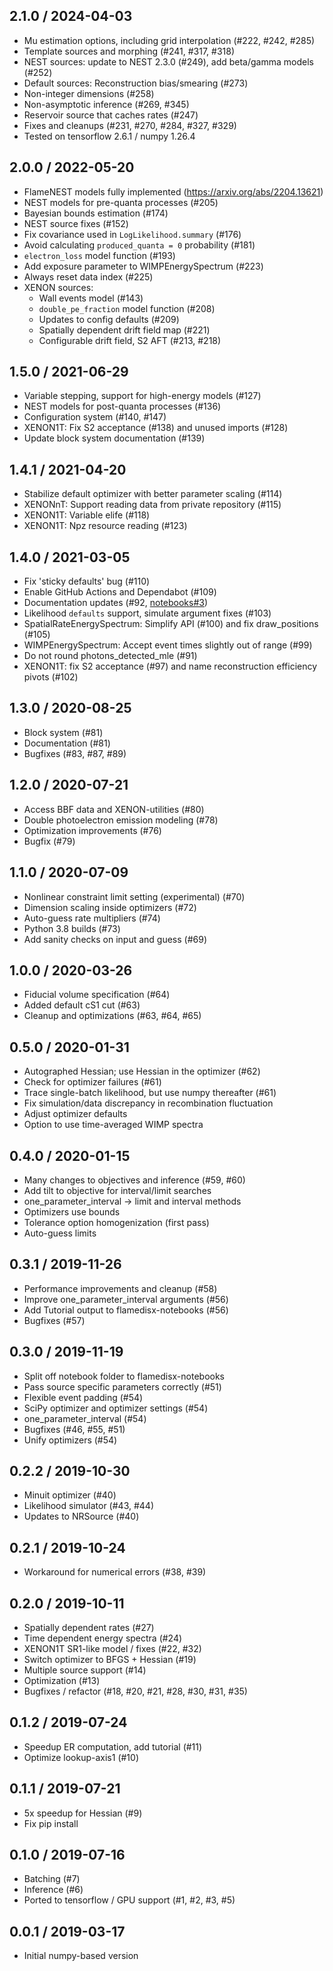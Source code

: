 2.1.0 / 2024-04-03
------------------
- Mu estimation options, including grid interpolation (#222, #242, #285)
- Template sources and morphing (#241, #317, #318)
- NEST sources: update to NEST 2.3.0 (#249), add beta/gamma models (#252)
- Default sources: Reconstruction bias/smearing (#273)
- Non-integer dimensions (#258)
- Non-asymptotic inference (#269, #345)
- Reservoir source that caches rates (#247)
- Fixes and cleanups (#231, #270, #284, #327, #329)
- Tested on tensorflow 2.6.1 / numpy 1.26.4

2.0.0 / 2022-05-20
------------------
- FlameNEST models fully implemented (https://arxiv.org/abs/2204.13621)
- NEST models for pre-quanta processes (#205)
- Bayesian bounds estimation (#174)
- NEST source fixes (#152)
- Fix covariance used in `LogLikelihood.summary` (#176)
- Avoid calculating `produced_quanta = 0` probability (#181)
- `electron_loss` model function (#193)
- Add exposure parameter to WIMPEnergySpectrum (#223)
- Always reset data index (#225)
- XENON sources:
  - Wall events model (#143)
  - `double_pe_fraction` model function (#208)
  - Updates to config defaults (#209)
  - Spatially dependent drift field map (#221)
  - Configurable drift field, S2 AFT (#213, #218)

1.5.0 / 2021-06-29
------------------
- Variable stepping, support for high-energy models (#127)
- NEST models for post-quanta processes (#136)
- Configuration system (#140, #147)
- XENON1T: Fix S2 acceptance (#138) and unused imports (#128)
- Update block system documentation (#139)

1.4.1 / 2021-04-20
------------------
- Stabilize default optimizer with better parameter scaling (#114)
- XENONnT: Support reading data from private repository (#115)
- XENON1T: Variable elife (#118)
- XENON1T: Npz resource reading (#123)

1.4.0 / 2021-03-05
------------------
- Fix 'sticky defaults' bug (#110)
- Enable GitHub Actions and Dependabot (#109)
- Documentation updates (#92, [notebooks#3](https://github.com/FlamTeam/flamedisx-notebooks/pull/3))
- Likelihood `defaults` support, simulate argument fixes (#103)
- SpatialRateEnergySpectrum: Simplify API (#100) and fix draw_positions (#105)
- WIMPEnergySpectrum: Accept event times slightly out of range (#99)
- Do not round photons_detected_mle (#91)
- XENON1T: fix S2 acceptance (#97) and name reconstruction efficiency pivots (#102)

1.3.0 / 2020-08-25
------------------
- Block system (#81)
- Documentation (#81)
- Bugfixes (#83, #87, #89)

1.2.0 / 2020-07-21
------------------
- Access BBF data and XENON-utilities (#80)
- Double photoelectron emission modeling (#78)
- Optimization improvements (#76)
- Bugfix (#79)

1.1.0 / 2020-07-09
------------------
- Nonlinear constraint limit setting (experimental) (#70)
- Dimension scaling inside optimizers (#72)
- Auto-guess rate multipliers (#74)
- Python 3.8 builds (#73)
- Add sanity checks on input and guess (#69)

1.0.0 / 2020-03-26
------------------
- Fiducial volume specification (#64)
- Added default cS1 cut (#63)
- Cleanup and optimizations (#63, #64, #65)

0.5.0 / 2020-01-31
------------------
- Autographed Hessian; use Hessian in the optimizer (#62)
- Check for optimizer failures (#61)
- Trace single-batch likelihood, but use numpy thereafter (#61)
- Fix simulation/data discrepancy in recombination fluctuation
- Adjust optimizer defaults
- Option to use time-averaged WIMP spectra

0.4.0 / 2020-01-15
-------------------
- Many changes to objectives and inference (#59, #60)
- Add tilt to objective for interval/limit searches
- one_parameter_interval -> limit and interval methods
- Optimizers use bounds
- Tolerance option homogenization (first pass)
- Auto-guess limits

0.3.1 / 2019-11-26
------------------
- Performance improvements and cleanup (#58)
- Improve one_parameter_interval arguments (#56)
- Add Tutorial output to flamedisx-notebooks (#56)
- Bugfixes (#57)

0.3.0 / 2019-11-19
------------------
- Split off notebook folder to flamedisx-notebooks
- Pass source specific parameters correctly (#51)
- Flexible event padding (#54)
- SciPy optimizer and optimizer settings (#54)
- one_parameter_interval (#54)
- Bugfixes (#46, #55, #51)
- Unify optimizers (#54)

0.2.2 / 2019-10-30
------------------
- Minuit optimizer (#40)
- Likelihood simulator (#43, #44)
- Updates to NRSource (#40)

0.2.1 / 2019-10-24
------------------
- Workaround for numerical errors (#38, #39)

0.2.0 / 2019-10-11
------------------
- Spatially dependent rates (#27)
- Time dependent energy spectra (#24)
- XENON1T SR1-like model / fixes (#22, #32)
- Switch optimizer to BFGS + Hessian (#19)
- Multiple source support (#14)
- Optimization (#13)
- Bugfixes / refactor (#18, #20, #21, #28, #30, #31, #35)

0.1.2 / 2019-07-24
-------------------
- Speedup ER computation, add tutorial (#11)
- Optimize lookup-axis1 (#10)

0.1.1 / 2019-07-21
-------------------
- 5x speedup for Hessian (#9)
- Fix pip install

0.1.0 / 2019-07-16
-------------------
- Batching (#7)
- Inference (#6)
- Ported to tensorflow / GPU support (#1, #2, #3, #5)

0.0.1 / 2019-03-17
------------------
- Initial numpy-based version
